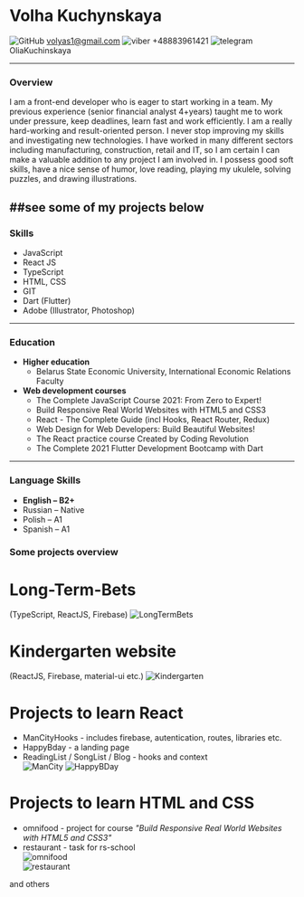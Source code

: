 # Volha Kuchynskaya
![GitHub](https://raw.githubusercontent.com/OliaKapuczynskaya/rsschool-cv/1a4291ec35ed421cbe39255fcababb7e01677fc2/icons/Mail.ico) volyas1@gmail.com ![viber](https://raw.githubusercontent.com/OliaKapuczynskaya/rsschool-cv/1a4291ec35ed421cbe39255fcababb7e01677fc2/icons/Viber.ico) +48883961421 ![telegram](https://raw.githubusercontent.com/OliaKapuczynskaya/rsschool-cv/1a4291ec35ed421cbe39255fcababb7e01677fc2/icons/Telegram.ico) OliaKuchinskaya


------------
###  Overview
 I am a front-end developer who is eager to start working in a team.
 My previous experience (senior financial analyst 4+years) taught me to work under pressure, keep deadlines, learn fast and work efficiently.
 I am a really hard-working and result-oriented person. I never stop improving my skills and investigating new technologies. 
 I have worked in many different sectors including manufacturing, construction, retail and IT, so I am certain I can make a valuable addition to any project I am involved in. 
 I possess good soft skills, have a nice sense of humor, love reading, playing my ukulele, solving puzzles, and drawing illustrations.

##see some of my projects below
------------

### Skills
- JavaScript
- React JS
- TypeScript
- HTML, CSS
- GIT
- Dart (Flutter)
- Adobe (Illustrator, Photoshop)

------------

### Education
+ **Higher education**
    + Belarus State Economic University, International Economic Relations Faculty
+ **Web development courses**
    * The Complete JavaScript Course 2021: From Zero to Expert!
    * Build Responsive Real World Websites with HTML5 and CSS3
    * React - The Complete Guide (incl Hooks, React Router, Redux)
    * Web Design for Web Developers: Build Beautiful Websites!
    * The React practice course Created by Coding Revolution
    * The Complete 2021 Flutter Development Bootcamp with Dart

------------

### Language Skills 
- **English – B2+**
- Russian – Native
- Polish – A1
- Spanish – A1

### Some projects overview
# Long-Term-Bets
(TypeScript, ReactJS, Firebase)
![LongTermBets](https://github.com/Kapuchinskaya/Long-Term-Bets/blob/main/long-term-bets.jpg)

# Kindergarten website
(ReactJS, Firebase, material-ui etc.)
![Kindergarten](https://github.com/Kapuchinskaya/Kindergarten/blob/main/kindergarten-1.jpg)

# Projects to learn React
* ManCityHooks - includes firebase, autentication, routes, libraries etc.
* HappyBday - a landing page
* ReadingList / SongList / Blog - hooks and context </br>
![ManCity](https://github.com/Kapuchinskaya/ReactJSstudy/blob/main/ManCityHooks/mancity-hooks/screenshots/MS.jpg)
![HappyBDay](https://github.com/Kapuchinskaya/ReactJSstudy/blob/main/HappyBday/Bday.jpg)

# Projects to learn HTML and CSS
* omnifood - project for course *"Build Responsive Real World Websites with HTML5 and CSS3"*
* restaurant - task for rs-school</br>
![omnifood](https://github.com/Kapuchinskaya/HTMLstudy/blob/main/screenshots/HTML-omni-1.jpg)</br>
![restaurant](https://github.com/Kapuchinskaya/HTMLstudy/blob/main/screenshots/HTML-rest-1.jpg)</br>
 

and others
